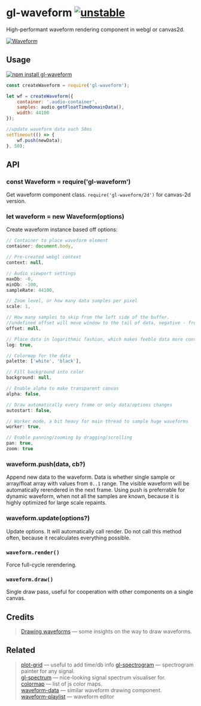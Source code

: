 # gl-waveform [![unstable](http://badges.github.io/stability-badges/dist/unstable.svg)](http://github.com/badges/stability-badges)

High-performant waveform rendering component in webgl or canvas2d.

[![Waveform](https://raw.githubusercontent.com/audio-lab/gl-waveform/gh-pages/preview.png "Waveform")](http://audio-lab.github.io/gl-waveform/)


## Usage

[![npm install gl-waveform](https://nodei.co/npm/gl-waveform.png?mini=true)](https://npmjs.org/package/gl-waveform/)

```js
const createWaveform = require('gl-waveform');

let wf = createWaveform({
	container: '.audio-container',
	samples: audio.getFloatTimeDomainData(),
	width: 44100
});

//update waveform data each 50ms
setTimeout(() => {
	wf.push(newData);
}, 50);
```

<!-- [**`See in action`**](TODO requirebin) -->

## API

### const Waveform = require('gl-waveform')

Get waveform component class. `require('gl-waveform/2d')` for canvas-2d version.

### let waveform = new Waveform(options)

Create waveform instance based off options:

```js
// Container to place waveform element
container: document.body,

// Pre-created webgl context
context: null,

// Audio viewport settings
maxDb: -0,
minDb: -100,
sampleRate: 44100,

// Zoom level, or how many data samples per pixel
scale: 1,

// How many samples to skip from the left side of the buffer.
//undefined offset will move window to the tail of data, negative - from the tail.
offset: null,

// Place data in logarithmic fashion, which makes feeble data more contrast
log: true,

// Colormap for the data
palette: ['white', 'black'],

// Fill background into color
background: null,

// Enable alpha to make transparent canvas
alpha: false,

// Draw automatically every frame or only data/options changes
autostart: false,

// Worker mode, a bit heavy for main thread to sample huge waveforms
worker: true,

// Enable panning/zooming by dragging/scrolling
pan: true,
zoom: true
```

### waveform.push(data, cb?)

Append new data to the waveform. Data is whether single sample or array/float array with values from `0..1` range.
The visible waveform will be automatically rerendered in the next frame.
Using push is preferrable for dynamic waveform, when not all the samples are known, because it is highly optimized for large scale repaints.

### waveform.update(options?)

Update options.
It will automatically call render. Do not call this method often, because it recalculates everything possible.

### `waveform.render()`

Force full-cycle rerendering.

### `waveform.draw()`

Single draw pass, useful for cooperation with other components on a single canvas.

## Credits

> [Drawing waveforms](http://www.supermegaultragroovy.com/2009/10/06/drawing-waveforms/) — some insights on the way to draw waveforms.<br/>

## Related

> [plot-grid](https://github.com/audio-lab/gl-spectrogram) — useful to add time/db info
> [gl-spectrogram](https://github.com/audio-lab/gl-spectrogram) — spectrogram painter for any signal.<br/>
> [gl-spectrum](https://github.com/audio-lab/gl-spectrum) — nice-looking signal spectrum visualiser for.<br/>
> [colormap](https://github.com/bpostlethwaite/colormap) — list of js color maps.<br/>
> [waveform-data](https://www.npmjs.com/package/waveform-data) — similar waveform drawing component.<br/>
> [waveform-playlist](https://github.com/naomiaro/waveform-playlist) — waveform editor
